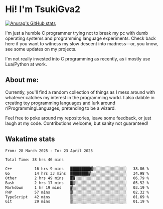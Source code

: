 # Hi! I'm TsukiGva2

[![Anurag's GitHub stats](https://github-readme-stats.vercel.app/api?username=tsukigva2&theme=gruvbox&show_icons=true)](https://github.com/anuraghazra/github-readme-stats)

I'm just a humble C programmer trying not to break my pc with dumb operating systems and programming language experiments. Check back here if you want to witness my slow descent into madness—or, you know, see some updates on my projects.

I'm not really invested into C programming as recently, as i mostly use Lua/Python at work.

## About me:

Currently, you'll find a random collection of things as I mess around with whatever catches my interest in the programming world. I also dabble in creating toy programming languages and lurk around r/ProgrammingLanguages, pretending to be a wizard.

Feel free to poke around my repositories, leave some feedback, or just laugh at my code. Contributions welcome, but sanity not guaranteed!


## Wakatime stats
<!--START_SECTION:waka-->

```txt
From: 28 March 2025 - To: 23 April 2025

Total Time: 38 hrs 46 mins

C++          16 hrs 9 mins   █████████▓░░░░░░░░░░░░░░░   38.86 %
Go           14 hrs 33 mins  ████████▓░░░░░░░░░░░░░░░░   34.98 %
Other        2 hrs 49 mins   █▓░░░░░░░░░░░░░░░░░░░░░░░   06.79 %
Bash         2 hrs 17 mins   █▒░░░░░░░░░░░░░░░░░░░░░░░   05.52 %
Markdown     1 hr 19 mins    ▓░░░░░░░░░░░░░░░░░░░░░░░░   03.19 %
PHP          57 mins         ▓░░░░░░░░░░░░░░░░░░░░░░░░   02.32 %
TypeScript   42 mins         ▒░░░░░░░░░░░░░░░░░░░░░░░░   01.69 %
Git          29 mins         ▒░░░░░░░░░░░░░░░░░░░░░░░░   01.19 %
```

<!--END_SECTION:waka-->
